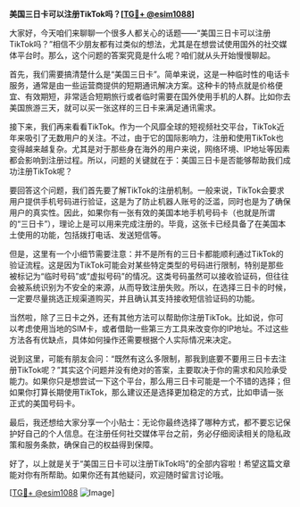 **美国三日卡可以注册TikTok吗？[[TG💪+ @esim1088](https://t.me/s/esim1088)]**

大家好，今天咱们来聊聊一个很多人都关心的话题——“美国三日卡可以注册TikTok吗？”相信不少朋友都有过类似的想法，尤其是在想尝试使用国外的社交媒体平台时。那么，这个问题的答案究竟是什么呢？咱们就从头开始慢慢聊起。

首先，我们需要搞清楚什么是“美国三日卡”。简单来说，这是一种临时性的电话卡服务，通常是由一些运营商提供的短期通讯解决方案。这种卡的特点就是价格便宜、有效期短，非常适合短期旅行或者临时需要在国外使用手机的人群。比如你去美国旅游三天，就可以买一张这样的三日卡来满足通讯需求。

接下来，我们再来看看TikTok。作为一个风靡全球的短视频社交平台，TikTok近年来吸引了无数用户的关注。不过，由于它的国际影响力，注册和使用TikTok也变得越来越复杂。尤其是对于那些身在海外的用户来说，网络环境、IP地址等因素都会影响到注册过程。所以，问题的关键就在于：美国三日卡是否能够帮助我们成功注册TikTok呢？

要回答这个问题，我们首先要了解TikTok的注册机制。一般来说，TikTok会要求用户提供手机号码进行验证，这是为了防止机器人账号的泛滥，同时也是为了确保用户的真实性。因此，如果你有一张有效的美国本地手机号码卡（也就是所谓的“三日卡”），理论上是可以用来完成注册的。毕竟，这张卡已经具备了在美国本土使用的功能，包括拨打电话、发送短信等。

但是，这里有一个小细节需要注意：并不是所有的三日卡都能顺利通过TikTok的验证流程。这是因为TikTok可能会对某些特定类型的号码进行限制，特别是那些被标记为“临时号码”或“虚拟号码”的情况。这类号码虽然可以接收验证码，但往往会被系统识别为不安全的来源，从而导致注册失败。所以，在选择三日卡的时候，一定要尽量挑选正规渠道购买，并且确认其支持接收短信验证码的功能。

当然啦，除了三日卡之外，还有其他方法可以帮助你注册TikTok。比如说，你可以考虑使用当地的SIM卡，或者借助一些第三方工具来改变你的IP地址。不过这些方法各有优缺点，具体如何操作还需要根据个人实际情况来决定。

说到这里，可能有朋友会问：“既然有这么多限制，那我到底要不要用三日卡去注册TikTok呢？”其实这个问题并没有绝对的答案，主要取决于你的需求和风险承受能力。如果你只是想尝试一下这个平台，那么用三日卡可能是一个不错的选择；但如果你打算长期使用TikTok，那么建议还是选择更加稳定的方式，比如申请一张正式的美国号码卡。

最后，我还想给大家分享一个小贴士：无论你最终选择了哪种方式，都不要忘记保护好自己的个人信息。在注册任何社交媒体平台之前，务必仔细阅读相关的隐私政策和服务条款，确保自己的权益得到保障。

好了，以上就是关于“美国三日卡可以注册TikTok吗”的全部内容啦！希望这篇文章能对你有所帮助。如果你还有其他疑问，欢迎随时留言讨论哦。

[[TG💪+ @esim1088](https://t.me/s/esim1088) ![Image](https://i.postimg.cc/4NQfJmqS/Snipaste-2025-05-13-00-14-12.png)]